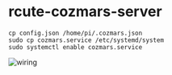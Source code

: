 # rcute-cozmars-server

```
cp config.json /home/pi/.cozmars.json
sudo cp cozmars.service /etc/systemd/system
sudo systemctl enable cozmars.service
```

![wiring](/wiring.png)